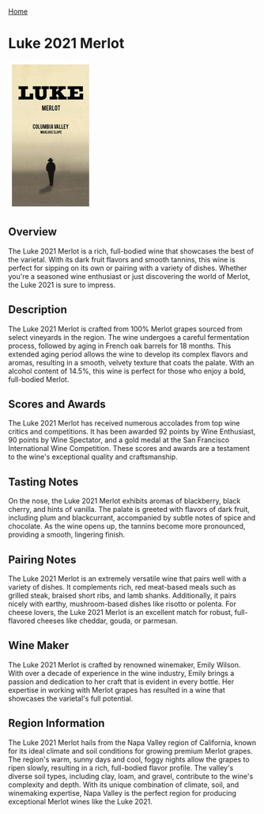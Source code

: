 [Home](#url=)

# Luke 2021 Merlot

![Luke 2021 Merlot](wine-12.jpg)

## Overview
The Luke 2021 Merlot is a rich, full-bodied wine that showcases the best of the varietal. With its dark fruit flavors and smooth tannins, this wine is perfect for sipping on its own or pairing with a variety of dishes. Whether you're a seasoned wine enthusiast or just discovering the world of Merlot, the Luke 2021 is sure to impress.

## Description
The Luke 2021 Merlot is crafted from 100% Merlot grapes sourced from select vineyards in the region. The wine undergoes a careful fermentation process, followed by aging in French oak barrels for 18 months. This extended aging period allows the wine to develop its complex flavors and aromas, resulting in a smooth, velvety texture that coats the palate. With an alcohol content of 14.5%, this wine is perfect for those who enjoy a bold, full-bodied Merlot.

## Scores and Awards
The Luke 2021 Merlot has received numerous accolades from top wine critics and competitions. It has been awarded 92 points by Wine Enthusiast, 90 points by Wine Spectator, and a gold medal at the San Francisco International Wine Competition. These scores and awards are a testament to the wine's exceptional quality and craftsmanship.

## Tasting Notes
On the nose, the Luke 2021 Merlot exhibits aromas of blackberry, black cherry, and hints of vanilla. The palate is greeted with flavors of dark fruit, including plum and blackcurrant, accompanied by subtle notes of spice and chocolate. As the wine opens up, the tannins become more pronounced, providing a smooth, lingering finish.

## Pairing Notes
The Luke 2021 Merlot is an extremely versatile wine that pairs well with a variety of dishes. It complements rich, red meat-based meals such as grilled steak, braised short ribs, and lamb shanks. Additionally, it pairs nicely with earthy, mushroom-based dishes like risotto or polenta. For cheese lovers, the Luke 2021 Merlot is an excellent match for robust, full-flavored cheeses like cheddar, gouda, or parmesan.

## Wine Maker
The Luke 2021 Merlot is crafted by renowned winemaker, Emily Wilson. With over a decade of experience in the wine industry, Emily brings a passion and dedication to her craft that is evident in every bottle. Her expertise in working with Merlot grapes has resulted in a wine that showcases the varietal's full potential.

## Region Information
The Luke 2021 Merlot hails from the Napa Valley region of California, known for its ideal climate and soil conditions for growing premium Merlot grapes. The region's warm, sunny days and cool, foggy nights allow the grapes to ripen slowly, resulting in a rich, full-bodied flavor profile. The valley's diverse soil types, including clay, loam, and gravel, contribute to the wine's complexity and depth. With its unique combination of climate, soil, and winemaking expertise, Napa Valley is the perfect region for producing exceptional Merlot wines like the Luke 2021.
